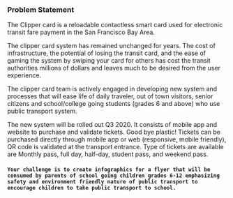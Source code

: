 ### Problem Statement
The Clipper card is a reloadable contactless smart card used for electronic transit fare payment in the San Francisco Bay Area. 

The clipper card system has remained unchanged for years. The cost of infrastructure, the potential of losing the transit card, and the ease of gaming the system by swiping your card for others has cost the transit authorities millions of dollars and leaves much to be desired from the user experience.

The clipper card team is actively engaged in developing new system and processes that will ease life of daily traveler, out of town visitors, senior citizens and school/college going students (grades 6 and above) who use public transport system. 

The new system will be rolled out Q3 2020. It consists of mobile app and website to purchase and validate tickets. Good bye plastic! Tickets can be purchased directly through mobile app or web (responsive, mobile friendly), QR code is validated at the transport entrance. Type of tickets are available are Monthly pass, full day, half-day, student pass, and weekend pass.


#### ```Your challenge is to create infographics for a flyer that will be consumed by parents of school going children grades 6-12 emphasizing safety and environment friendly nature of public transport to encourage children to take public transport to school.```


